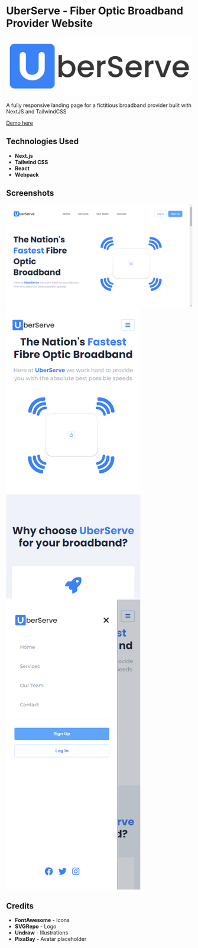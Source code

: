 # UberServe - Fiber Optic Broadband Provider Website

![UberServe Logo](/public/assets/imgs/logos/uberserve.png)

A fully responsive landing page for a fictitious broadband provider built with NextJS and TailwindCSS

[Demo here](https://uberserve.jackscottow.com/)

## Technologies Used

- **Next.js**
- **Tailwind CSS**
- **React**
- **Webpack**

## Screenshots

![Desktop Screenshot](/public/assets/imgs/desktop-screenshot.png)
![Mobile Screenshot](/public/assets/imgs/mobile-screenshot1.png)
![Mobile Screenshot](/public/assets/imgs/mobile-screenshot2.png)

## Credits

- **FontAwesome** - Icons
- **SVGRepo** - Logo
- **Undraw** - Illustrations
- **PixaBay** - Avatar placeholder
